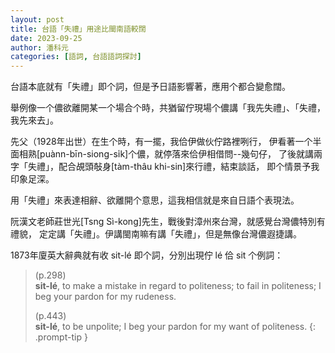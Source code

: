 ```yaml
---
layout: post
title: 台語「失禮」用途比閩南語較闊
date: 2023-09-25
author: 潘科元
categories: [語詞, 台語語詞探討]
---
```


台語本底就有「失禮」即个詞，但是予日語影響著，應用个都合變愈闊。

舉例像一个儂欲離開某一个場合个時，共猶留佇現場个儂講「我先失禮」、「失禮，我先來去」。

先父（1928年出世）在生个時，有一擺，我佮伊做伙佇路裡咧行，
伊看著一个半面相熟[puànn-bīn-siong-si̍k]个儂，就停落來佮伊相借問\--幾句仔，
了後就講兩字「失禮」，配合覘頭敧身[tàm-thâu khi-sin]來行禮，結束談話，
即个情景予我印象足深。

用「失禮」來表達相辭、欲離開个意思，這我相信就是來自日語个表現法。

阮漢文老師莊世光[Tsng Sì-kong]先生，戰後對漳州來台灣，就感覺台灣儂特別有禮貌，
定定講「失禮」。伊講閩南嘛有講「失禮」，但是無像台灣儂遐捷講。

1873年廈英大辭典就有收 sit-lé 即个詞，分別出現佇 lé 佮 sit 个例詞：

> (p.298)  
> **sit-lé**, to make a mistake in regard to politeness; to fail in politeness;
> I beg your pardon for my rudeness.
>
> (p.443)  
> **sit-lé**, to be unpolite; I beg your pardon for my want of politeness.
{: .prompt-tip }
